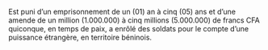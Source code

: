 Est puni d’un emprisonnement de un (01) an à cinq (05) ans et d’une amende de un million (1.000.000) à cinq millions (5.000.000) de francs CFA quiconque, en temps de paix, a enrôlé des soldats pour le compte d’une puissance étrangère, en territoire béninois.